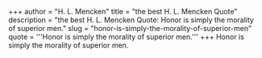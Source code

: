 +++
author = "H. L. Mencken"
title = "the best H. L. Mencken Quote"
description = "the best H. L. Mencken Quote: Honor is simply the morality of superior men."
slug = "honor-is-simply-the-morality-of-superior-men"
quote = '''Honor is simply the morality of superior men.'''
+++
Honor is simply the morality of superior men.

